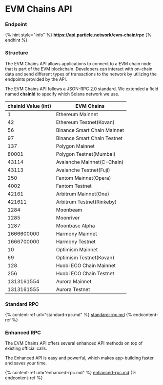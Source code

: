 # EVM Chains API

### Endpoint

{% hint style="info" %}
**https://api.particle.network/evm-chain/rpc**
{% endhint %}

### Structure

The EVM Chains API allows applications to connect to a EVM chain node that is part of the EVM blockchain. Developers can interact with on-chain data and send different types of transactions to the network by utilizing the endpoints provided by the API.

The EVM Chains API follows a JSON-RPC 2.0 standard. We extended a field named **chainId** to specify which Solana network we use.

| chainId Value (int) | EVM Chains                  |
| ------------------- | --------------------------- |
| 1                   | Ethereum Mainnet            |
| 42                  | Ethereum Testnet(Kovan)     |
| 56                  | Binance Smart Chain Mainnet |
| 97                  | Binance Smart Chain Testnet |
| 137                 | Polygon Mainnet             |
| 80001               | Polygon Testnet(Mumbai)     |
| 43114               | Avalanche Mainnet(C-Chain)  |
| 43113               | Avalanche Testnet(Fuji)     |
| 250                 | Fantom Mainnet(Opera)       |
| 4002                | Fantom Testnet              |
| 42161               | Arbitrum Mainnet(One)       |
| 421611              | Arbitrum Testnet(Rinkeby)   |
| 1284                | Moonbeam                    |
| 1285                | Moonriver                   |
| 1287                | Moonbase Alpha              |
| 1666600000          | Harmony Mainnet             |
| 1666700000          | Harmony Testnet             |
| 10                  | Optimism Mainnet            |
| 69                  | Optimism Testnet(Kovan)     |
| 128                 | Huobi ECO Chain Mainnet     |
| 256                 | Huobi ECO Chain Testnet     |
| 1313161554          | Aurora Mainnet              |
| 1313161555          | Aurora Testnet              |

### Standard RPC

{% content-ref url="standard-rpc.md" %}
[standard-rpc.md](standard-rpc.md)
{% endcontent-ref %}

### Enhanced RPC

The EVM Chains API offers several enhanced API methods on top of existing official calls.

The Enhanced API is easy and powerful, which makes app-building faster and saves your time.

{% content-ref url="enhanced-rpc.md" %}
[enhanced-rpc.md](enhanced-rpc.md)
{% endcontent-ref %}
